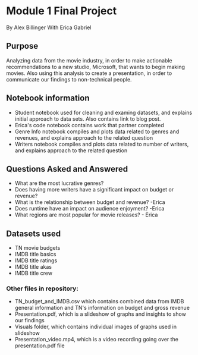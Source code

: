 # Module 1 Final Project
By Alex Billinger
With Erica Gabriel

## Purpose
Analyzing data from the movie industry, in order to make actionable recommendations to a new studio, Microsoft, that wants to begin making movies. Also using this analysis to create a presentation, in order to communicate our findings to non-technical people.

## Notebook information
* Student notebook used for cleaning and examing datasets, and explains initial approach to data sets. Also contains link to blog post.
* Erica's code notebook contains work that partner completed
* Genre Info notebook compiles and plots data related to genres and revenues, and explains approach to the related question
* Writers notebook compiles and plots data related to number of writers, and explains approach to the related question

## Questions Asked and Answered
* What are the most lucrative genres?
* Does having more writers have a significant impact on budget or revenue?
* What is the relationship between budget and revenue? -Erica
* Does runtime have an impact on audience enjoyment? -Erica
* What regions are most popular for movie releases? - Erica

## Datasets used
* TN movie budgets
* IMDB title basics
* IMDB title ratings
* IMDB title akas
* IMDB title crew

### Other files in repository:
* TN_budget_and_IMDB.csv which contains combined data from IMDB general information and TN's information on budget and gross revenue
* Presentation.pdf, which is a slideshow of graphs and insights to show our findings
* Visuals folder, which contains individual images of graphs used in slideshow
* Presentation_video.mp4, which is a video recording going over the presentation.pdf file